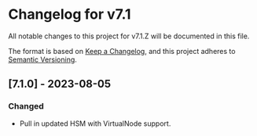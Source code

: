 # Changelog for v7.1

All notable changes to this project for v7.1.Z will be documented in this file.

The format is based on [Keep a Changelog](https://keepachangelog.com/en/1.0.0/),
and this project adheres to [Semantic Versioning](https://semver.org/spec/v2.0.0.html).

## [7.1.0] - 2023-08-05

### Changed

- Pull in updated HSM with VirtualNode support.
